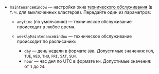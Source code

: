 * `maintenanceWindow` — настройки окна [технического обслуживания](../../../managed-mysql/concepts/maintenance.md) (в т. ч. для выключенных кластеров). Передайте один из параметров:

  * `anytime` (по умолчанию) — техническое обслуживание происходит в любое время.
  * `weeklyMaintenanceWindow` — техническое обслуживание происходит по расписанию:

    * `day` — день недели в формате `DDD`. Допустимые значения: `MON`, `TUE`, `WED`, `THU`, `FRI`, `SAT`, `SUN`.
    * `hour` — час дня по UTC в формате `HH`. Допустимые значения: от `1` до `24`.